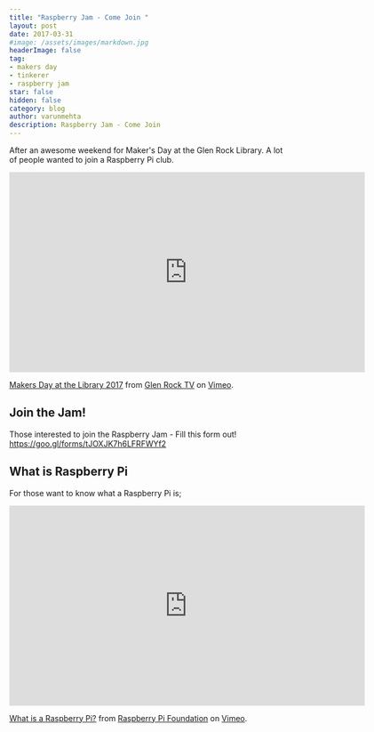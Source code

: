 ```yaml
---
title: "Raspberry Jam - Come Join "
layout: post
date: 2017-03-31
#image: /assets/images/markdown.jpg
headerImage: false
tag:
- makers day
- tinkerer
- raspberry jam
star: false
hidden: false
category: blog
author: varunmehta
description: Raspberry Jam - Come Join 
---
```

After an awesome weekend for Maker's Day at the Glen Rock Library. A lot of people wanted to join a Raspberry Pi club.

<iframe allowfullscreen="" frameborder="0" height="360" mozallowfullscreen="" src="https://player.vimeo.com/video/210083484" webkitallowfullscreen="" width="640"></iframe>

<a href="https://vimeo.com/210083484">Makers Day at the Library 2017</a> from <a href="https://vimeo.com/burkevideoprod">Glen Rock TV</a> on <a href="https://vimeo.com/">Vimeo</a>.

## Join the Jam!
Those interested to join the Raspberry Jam - Fill this form out! <br />
<a href="https://goo.gl/forms/tJOXJK7h6LFRFWYf2" target="_blank">https://goo.gl/forms/tJOXJK7h6LFRFWYf2 </a>

## What is Raspberry Pi
For those want to know what a Raspberry Pi is;<br />
<iframe allowfullscreen="" frameborder="0" height="360" mozallowfullscreen="" src="https://player.vimeo.com/video/90103691" webkitallowfullscreen="" width="640"></iframe>

<a href="https://vimeo.com/90103691">What is a Raspberry Pi?</a> from <a href="https://vimeo.com/raspberrypi">Raspberry Pi Foundation</a> on <a href="https://vimeo.com/">Vimeo</a>.<br />
<br />